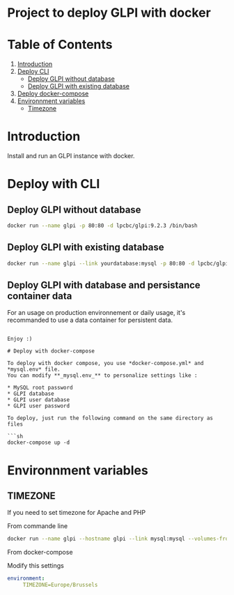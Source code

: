 # Project to deploy GLPI with docker

# Table of Contents
1. [Introduction](#introduction)
2. [Deploy CLI](#deploy-with-CLI)
    - [Deploy GLPI without database](#deploy-glpi-without-database)
    - [Deploy GLPI with existing database](#deploy-glpi-with-existing-database)
3. [Deploy docker-compose](#deploy-with-docker-compose)
4. [Environnment variables](#environnment-variables)
    - [Timezone](#timezone)

# Introduction

Install and run an GLPI instance with docker.

# Deploy with CLI

## Deploy GLPI without database
```sh
docker run --name glpi -p 80:80 -d lpcbc/glpi:9.2.3 /bin/bash
```

## Deploy GLPI with existing database
```sh
docker run --name glpi --link yourdatabase:mysql -p 80:80 -d lpcbc/glpi:9.2.3 /bin/bash
```

## Deploy GLPI with database and persistance container data

For an usage on production environnement or daily usage, it's recommanded to use a data container for persistent data.

```

Enjoy :)

# Deploy with docker-compose

To deploy with docker compose, you use *docker-compose.yml* and *mysql.env* file.
You can modify **_mysql.env_** to personalize settings like :

* MySQL root password
* GLPI database
* GLPI user database
* GLPI user password

To deploy, just run the following command on the same directory as files

```sh
docker-compose up -d 
```

# Environnment variables

## TIMEZONE
If you need to set timezone for Apache and PHP

From commande line
```sh
docker run --name glpi --hostname glpi --link mysql:mysql --volumes-from glpi-data -p 80:80 --env "TIMEZONE=Europe/Brussels" -d lpcbc/glpi:9.2.3
```

From docker-compose

Modify this settings
```yml
environment:
     TIMEZONE=Europe/Brussels
```
